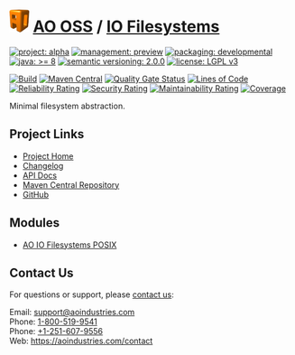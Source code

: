 # [<img src="ao-logo.png" alt="AO Logo" width="35" height="40">](https://github.com/ao-apps) [AO OSS](https://github.com/ao-apps/ao-oss) / [IO Filesystems](https://github.com/ao-apps/ao-io-filesystems)

[![project: alpha](https://oss.aoapps.com/ao-badges/project-alpha.svg)](https://aoindustries.com/life-cycle#project-alpha)
[![management: preview](https://oss.aoapps.com/ao-badges/management-preview.svg)](https://aoindustries.com/life-cycle#management-preview)
[![packaging: developmental](https://oss.aoapps.com/ao-badges/packaging-developmental.svg)](https://aoindustries.com/life-cycle#packaging-developmental)  
[![java: &gt;= 8](https://oss.aoapps.com/ao-badges/java-8.svg)](https://docs.oracle.com/javase/8/)
[![semantic versioning: 2.0.0](https://oss.aoapps.com/ao-badges/semver-2.0.0.svg)](https://semver.org/spec/v2.0.0.html)
[![license: LGPL v3](https://oss.aoapps.com/ao-badges/license-lgpl-3.0.svg)](https://www.gnu.org/licenses/lgpl-3.0)

[![Build](https://github.com/ao-apps/ao-io-filesystems/workflows/Build/badge.svg?branch=master)](https://github.com/ao-apps/ao-io-filesystems/actions?query=workflow%3ABuild)
[![Maven Central](https://maven-badges.herokuapp.com/maven-central/com.aoapps/ao-io-filesystems/badge.svg)](https://maven-badges.herokuapp.com/maven-central/com.aoapps/ao-io-filesystems)
[![Quality Gate Status](https://sonarcloud.io/api/project_badges/measure?branch=master&project=com.aoapps%3Aao-io-filesystems&metric=alert_status)](https://sonarcloud.io/dashboard?branch=master&id=com.aoapps%3Aao-io-filesystems)
[![Lines of Code](https://sonarcloud.io/api/project_badges/measure?branch=master&project=com.aoapps%3Aao-io-filesystems&metric=ncloc)](https://sonarcloud.io/component_measures?branch=master&id=com.aoapps%3Aao-io-filesystems&metric=ncloc)  
[![Reliability Rating](https://sonarcloud.io/api/project_badges/measure?branch=master&project=com.aoapps%3Aao-io-filesystems&metric=reliability_rating)](https://sonarcloud.io/component_measures?branch=master&id=com.aoapps%3Aao-io-filesystems&metric=Reliability)
[![Security Rating](https://sonarcloud.io/api/project_badges/measure?branch=master&project=com.aoapps%3Aao-io-filesystems&metric=security_rating)](https://sonarcloud.io/component_measures?branch=master&id=com.aoapps%3Aao-io-filesystems&metric=Security)
[![Maintainability Rating](https://sonarcloud.io/api/project_badges/measure?branch=master&project=com.aoapps%3Aao-io-filesystems&metric=sqale_rating)](https://sonarcloud.io/component_measures?branch=master&id=com.aoapps%3Aao-io-filesystems&metric=Maintainability)
[![Coverage](https://sonarcloud.io/api/project_badges/measure?branch=master&project=com.aoapps%3Aao-io-filesystems&metric=coverage)](https://sonarcloud.io/component_measures?branch=master&id=com.aoapps%3Aao-io-filesystems&metric=Coverage)

Minimal filesystem abstraction.

## Project Links
* [Project Home](https://oss.aoapps.com/io-filesystems/)
* [Changelog](https://oss.aoapps.com/io-filesystems/changelog)
* [API Docs](https://oss.aoapps.com/io-filesystems/apidocs/)
* [Maven Central Repository](https://central.sonatype.com/artifact/com.aoapps/ao-io-filesystems)
* [GitHub](https://github.com/ao-apps/ao-io-filesystems)

## Modules
* [AO IO Filesystems POSIX](https://github.com/ao-apps/ao-io-filesystems-posix)

## Contact Us
For questions or support, please [contact us](https://aoindustries.com/contact):

Email: [support@aoindustries.com](mailto:support@aoindustries.com)  
Phone: [1-800-519-9541](tel:1-800-519-9541)  
Phone: [+1-251-607-9556](tel:+1-251-607-9556)  
Web: https://aoindustries.com/contact
